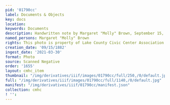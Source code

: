 ```yaml
---
pid: '01790cc'
label: Documents & Objects
key: docs
location: 
keywords: Documents
description: Handwritten note by Margaret "Molly" Brown, September 15, 1882
named_persons: Margaret "Molly" Brown
rights: This photo is property of Lake County Civic Center Association.
creation_date: '09/15/1882'
ingest_date: '2021-03-30'
format: Photo
source: Scanned Negative
order: '1655'
layout: cmhc_item
thumbnail: "/img/derivatives/iiif/images/01790cc/full/250,/0/default.jpg"
full: "/img/derivatives/iiif/images/01790cc/full/1140,/0/default.jpg"
manifest: "/img/derivatives/iiif/01790cc/manifest.json"
collection: cmhc
! '': 
---
```


